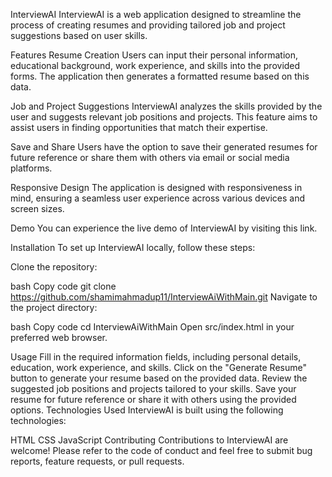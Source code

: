 InterviewAI
InterviewAI is a web application designed to streamline the process of creating resumes and providing tailored job and project suggestions based on user skills.

Features
Resume Creation
Users can input their personal information, educational background, work experience, and skills into the provided forms. The application then generates a formatted resume based on this data.

Job and Project Suggestions
InterviewAI analyzes the skills provided by the user and suggests relevant job positions and projects. This feature aims to assist users in finding opportunities that match their expertise.

Save and Share
Users have the option to save their generated resumes for future reference or share them with others via email or social media platforms.

Responsive Design
The application is designed with responsiveness in mind, ensuring a seamless user experience across various devices and screen sizes.

Demo
You can experience the live demo of InterviewAI by visiting this link.

Installation
To set up InterviewAI locally, follow these steps:

Clone the repository:

bash
Copy code
git clone https://github.com/shamimahmadup11/InterviewAiWithMain.git
Navigate to the project directory:

bash
Copy code
cd InterviewAiWithMain
Open src/index.html in your preferred web browser.

Usage
Fill in the required information fields, including personal details, education, work experience, and skills.
Click on the "Generate Resume" button to generate your resume based on the provided data.
Review the suggested job positions and projects tailored to your skills.
Save your resume for future reference or share it with others using the provided options.
Technologies Used
InterviewAI is built using the following technologies:

HTML
CSS
JavaScript
Contributing
Contributions to InterviewAI are welcome! Please refer to the code of conduct and feel free to submit bug reports, feature requests, or pull requests.
